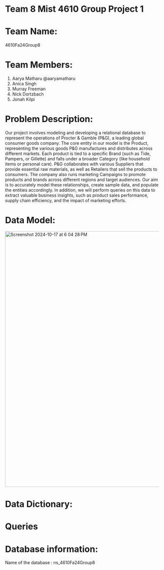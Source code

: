 # Team 8 Mist 4610 Group Project 1
# Team Name:
4610Fa24Group8
# Team Members:
1. Aarya Matharu @aaryamatharu
2. Anica Singh
3. Murray Freeman
4. Nick Dortzbach
5. Jonah Kilpi
# Problem Description:
Our project involves modeling and developing a relational database to represent the operations of Procter & Gamble (P&G), a leading global consumer goods company. The core entity in our model is the Product, representing the various goods P&G manufactures and distributes across different markets. Each product is tied to a specific Brand (such as Tide, Pampers, or Gillette) and falls under a broader Category (like household items or personal care). P&G collaborates with various Suppliers that provide essential raw materials, as well as Retailers that sell the products to consumers. The company also runs marketing Campaigns to promote products and brands across different regions and target audiences. Our aim is to accurately model these relationships, create sample data, and populate the entities accordingly. In addition, we will perform queries on this data to extract valuable business insights, such as product sales performance, supply chain efficiency, and the impact of marketing efforts.
# Data Model:
<img width="834" alt="Screenshot 2024-10-17 at 6 04 28 PM" src="https://github.com/user-attachments/assets/23f19806-66f0-42fd-9781-8d88f3839dea">

# Data Dictionary:
# Queries
# Database information:
Name of the database : ns_4610Fa24Group8

